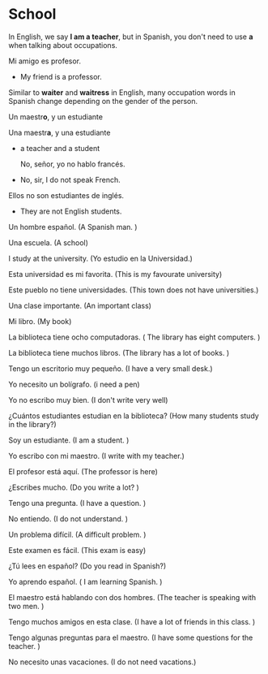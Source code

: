 # School

In English, we say **I am a teacher**, but in Spanish, you don't need to use **a** when talking about occupations.

Mi amigo es profesor.

* My friend is a professor.

Similar to **waiter** and **waitress** in English, many occupation words in Spanish change depending on the gender of the person.

Un maestr**o**, y un estudiante

Una maestr**a**, y una estudiante

* a teacher and a student

  No, señor, yo no hablo francés.

* No, sir, I do not speak French.

Ellos no son estudiantes de inglés.

* They are not English students.

Un hombre español. \(A Spanish man. \)

Una escuela. \(A school\)

I study at the university. \(Yo estudio en la Universidad.\)

Esta universidad es mi favorita. \(This is my favourate university\)

Este pueblo no tiene universidades. \(This town does not have universities.\)

Una clase importante. \(An important class\)

Mi libro. \(My book\)

La biblioteca tiene ocho computadoras. \( The library has eight computers. \)

La biblioteca tiene muchos libros. \(The library has a lot of books. \)

Tengo un escritorio muy pequeño. \(I have a very small desk.\)

Yo necesito un bolígrafo. \(i need a pen\)

Yo no escribo muy bien. \(I don't write very well\)

¿Cuántos estudiantes estudian en la biblioteca? \(How many students study in the library?\)

Soy un estudiante. \(I am a student. \)

Yo escribo con mi maestro. \(I write with my teacher.\)

El profesor está aquí. \(The professor is here\)

¿Escribes mucho. \(Do you write a lot? \)

Tengo una pregunta. \(I have a question. \)

No entiendo. \(I do not understand. \)

Un problema difícil. \(A difficult problem. \)

Este examen es fácil. \(This exam is easy\)

¿Tú lees en español? \(Do you read in Spanish?\)

Yo aprendo español. \( I am learning Spanish. \)

El maestro está hablando con dos hombres. \(The teacher is speaking with two men. \)

Tengo muchos amigos en esta clase. \(I have a lot of friends in this class. \)

Tengo algunas preguntas para el maestro. \(I have some questions for the teacher. \)

No necesito unas vacaciones. \(I do not need vacations.\)

